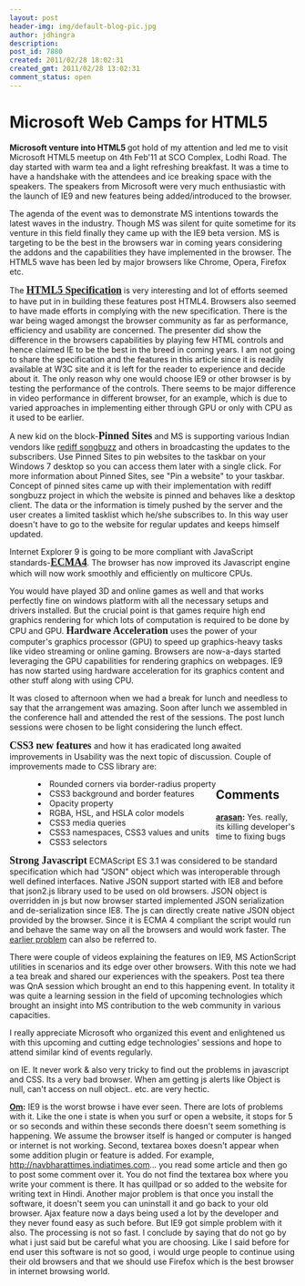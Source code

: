 ```yaml
---
layout: post
header-img: img/default-blog-pic.jpg
author: jdhingra
description: 
post_id: 7880
created: 2011/02/28 18:02:31
created_gmt: 2011/02/28 13:02:31
comment_status: open
---
```


#  Microsoft Web Camps for HTML5

<div>
<b>Microsoft venture into HTML5 </b>got hold of my attention and led me to visit Microsoft HTML5 meetup on 4th Feb'11 at SCO Complex, Lodhi Road. The day started with warm tea and a light refreshing breakfast. It was a time to have a handshake with the attendees and ice breaking space with the speakers. The speakers from Microsoft were very much enthusiastic with the launch of IE9 and new features being added/introduced to the browser.

The agenda of the event was to demonstrate MS intentions towards <!--more-->the latest waves in the industry. Though MS was silent for quite sometime for its venture in this field finally they came up with the IE9 beta version. MS is targeting to be the best in the browsers war in coming years considering the addons and the capabilities they have implemented in the browser. The HTML5 wave has been led by major browsers like Chrome, Opera, Firefox etc.

The <b style="font-family:verdana; font-size:18"><a href="http://www.w3schools.com/html5/default.asp">HTML5 Specification</a></b> is very interesting and lot of efforts seemed to have put in in building these features post HTML4. Browsers also seemed to have made efforts in complying with the new specification. There is the war being waged amongst the browser community as far as performance, efficiency and usability are concerned. The presenter did show the difference in the browsers capabilities by playing few HTML controls and hence claimed IE to be the best in the breed in coming years. I am not going to share the specification and the features in this article since it is readily available at W3C site and it is left for the reader to experience and decide about it. The only reason why one would choose IE9 or other browser is by testing the performance of the controls. There seems to be major difference in video performance in different browser, for an example, which is due to varied approaches in implementing either through GPU or only with CPU as it used to be earlier.

A new kid on the block-<b style="font-family:verdana; font-size:18">Pinned Sites</b> and MS is supporting various Indian vendors like <a href="http://songbuzz.rediff.com/#">rediff songbuzz</a> and others in broadcasting the updates to the subscribers. Use Pinned Sites to pin websites to the taskbar on your Windows 7 desktop so you can access them later with a single click. For more information about Pinned Sites, see "Pin a website" to your taskbar. Concept of pinned sites came up with their implementation with rediff songbuzz project in which the website is pinned and behaves like a desktop client. The data or the information is timely pushed by the server and the user creates a limited tasklist which he/she subscribes to. In this way user doesn't have to go to the website for regular updates and keeps himself updated.

Internet Explorer 9 is going to be more compliant with JavaScript standards-<b style="font-family:verdana; font-size:18"><a href="http://en.wikipedia.org/wiki/ECMAScript">ECMA4</a></b>. The browser has now improved its Javascript engine which will now work smoothly and efficiently on multicore CPUs.

You would have played 3D and online games as well and that works perfectly fine on windows platform with all the necessary setups and drivers installed. But the crucial point is that games require high end graphics rendering for which lots of computation is required to be done by CPU and GPU. <b style="font-family:verdana; font-size:18">Hardware Acceleration</b> uses the power of your computer's graphics processor (GPU) to speed up graphics-heavy tasks like video streaming or online gaming. Browsers are now-a-days started leveraging the GPU capabilities for rendering graphics on webpages. IE9 has now started using hardware acceleration for its graphics content and other stuff along with using CPU.

It was closed to afternoon when we had a break for lunch and needless to say that the arrangement was amazing. Soon after lunch we assembled in the conference hall and attended the rest of the sessions. The post lunch sessions were chosen to be light considering the lunch effect.

<b style="font-family:verdana; font-size:18">CSS3 new features </b>and how it has eradicated long awaited improvements in Usability was the next topic of discussion.
Couple of improvements made to CSS library are:
<div style="float:left; margin-left:50px;">
    <li>    Rounded corners via border-radius property</li>
    <li>    CSS3 background and border features</li>
    <li>    Opacity property</li>
    <li>    RGBA, HSL, and HSLA color models</li>
    <li>    CSS3 media queries</li>
    <li>    CSS3 namespaces, CSS3 values and units</li>
    <li>    CSS3 selectors</li>
</div>

<div style="float:left; margin-left:0px;">

<b style="font-family:verdana; font-size:18">Strong Javascript</b>
ECMAScript ES 3.1 was considered to be standard specification which had "JSON" object which was interoperable through well defined interfaces. Native JSON support started with IE8 and before that json2.js library used to be used on old browsers. JSON object is overridden in js but now browser started implemented JSON serialization and de-serialization since IE8. The js can directly create native JSON object provided by the browser. Since it is ECMA 4 compliant the script would run and behave the same way on all the browsers and would work faster. The <a href="http://blogs.msdn.com/b/ie/archive/2008/09/10/native-json-in-ie8.aspx">earlier problem</a> can also be referred to.

There were couple of videos explaining the features on IE9, MS ActionScript utilities in scenarios and its edge over other browsers. With this note we had a tea break and shared our experiences with the speakers. Post tea there was QnA session which brought an end to this happening event. In totality it was quite a learning session in the field of upcoming technologies which brought an insight into MS contribution to the web community in various capacities.

I really appreciate Microsoft who organized this event and enlightened us with this upcoming and cutting edge technologies' sessions and hope to attend similar kind of events regularly.
</div>

</div>

## Comments

**[arasan](#5355 "2011-03-18 10:39:16"):** Yes. really, its killing developer's time to fixing bugs on IE. It never work & also very tricky to find out the problems in javascript and CSS. Its a very bad browser. When am getting js alerts like Object is null, can't access on null object.. etc. are very hectic.

**[Om](#5344 "2011-03-06 04:39:19"):** IE9 is the worst browse i have ever seen. There are lots of problems with it. Like the one i state is when you surf or open a website, it stops for 5 or so seconds and within these seconds there doesn't seem something is happening. We assume the browser itself is hanged or computer is hanged or internet is not working. Second, textarea boxes doesn't appear when some addition plugin or feature is added. For example, http://navbharattimes.indiatimes.com... you read some article and then go to post some comment over it. You do not find the textarea box where you write your comment is there. It has quillpad or so added to the website for writing text in Hindi. Another major problem is that once you install the software, it doesn't seem you can uninstall it and go back to your old browser. Ajax feature now a days being used a lot by the developer and they never found easy as such before. But IE9 got simple problem with it also. The processing is not so fast. I conclude by saying that do not go by what i just said but be careful what you are choosing. Like I said before for end user this software is not so good, i would urge people to continue using their old browsers and that we should use Firefox which is the best browser in internet browsing world.

